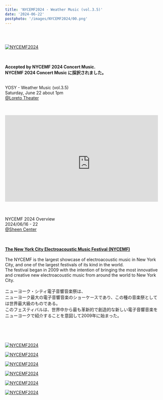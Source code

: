 ```yaml
---
title: 'NYCEMF2024 - Weather Music (vol.3.5)'
date: '2024-06-22'
postphoto: '/images/NYCEMF2024/00.png'
---
```

<br>
<br>

[![NYCEMF2024](/images/NYCEMF2024/01.jpg)](https://www.instagram.com/s/aGlnaGxpZ2h0OjE3OTE2MzUwMDYwNDExMTI0?story_media_id=3327170951703519200&igsh=MWR4Mm50anBhb2RvcA==) <br>
<br>
<br>

<strong>Accepted by NYCEMF 2024 Concert Music.</strong> <br>
<strong>NYCEMF 2024 Concert Music に採択されました。</strong> <br>
<br>

YOSY - Weather Music (vol.3.5) <br>
Saturday, June 22 about 1pm <br>
[@Loreto Theater](https://www.sheencenter.org/venues/detail/loreto-theater) <br>
<br>
<br>

<div style="position:relative; padding-bottom:56.25%; height:0; overflow:hidden;" >
<iframe width="560" height="315" src="https://www.youtube-nocookie.com/embed/Fq5SACCtah4?si=k8t0xOatENtgAhhY&amp;start=1020" title="YouTube video player" frameborder="0" allow="accelerometer; autoplay; clipboard-write; encrypted-media; gyroscope; picture-in-picture; web-share" referrerpolicy="strict-origin-when-cross-origin" allowfullscreen></iframe>
</div>

<br>
<br>

NYCEMF 2024 Overview <br>
2024/06/16 - 22 <br>
[@Sheen Center](https://www.sheencenter.org/) <br>
<br>
<br>

<strong>[The New York City Electroacoustic Music Festival (NYCEMF)](https://nycemf.org/)</strong> <br>
<br>
The NYCEMF is the largest showcase of electroacoustic music in New York City, and one of the largest festivals of its kind in the world.<br>
The festival began in 2009 with the intention of bringing the most innovative and creative new electroacoustic music from around the world to New York City. <br>
<br>
ニューヨーク・シティ電子音響音楽祭は、 <br>
ニューヨーク最大の電子音響音楽のショーケースであり、この種の音楽祭としては世界最大級のものである。 <br>
このフェスティバルは、世界中から最も革新的で創造的な新しい電子音響音楽をニューヨークで紹介することを意図して2009年に始まった。 <br>

<br>
<br>
<br>

[![NYCEMF2024](/images/NYCEMF2024/02.png)](https://www.instagram.com/s/aGlnaGxpZ2h0OjE3OTE2MzUwMDYwNDExMTI0?story_media_id=3327170951703519200&igsh=MWR4Mm50anBhb2RvcA==) <br>

[![NYCEMF2024](/images/NYCEMF2024/03.png)](https://www.instagram.com/s/aGlnaGxpZ2h0OjE3OTE2MzUwMDYwNDExMTI0?story_media_id=3327170951703519200&igsh=MWR4Mm50anBhb2RvcA==) <br>

[![NYCEMF2024](/images/NYCEMF2024/04.png)](https://www.youtube.com/live/Fq5SACCtah4?si=8tGPg-dum44PaRS_&t=1020) <br>

[![NYCEMF2024](/images/NYCEMF2024/00.png)](https://www.youtube.com/live/Fq5SACCtah4?si=8tGPg-dum44PaRS_&t=1020) <br>

[![NYCEMF2024](/images/NYCEMF2024/05.png)](https://www.youtube.com/live/Fq5SACCtah4?si=8tGPg-dum44PaRS_&t=1020) <br>

[![NYCEMF2024](/images/NYCEMF2024/06.png)](https://www.youtube.com/live/Fq5SACCtah4?si=8tGPg-dum44PaRS_&t=1020) <br>




<br>
<br>
<!--
#h1
##h2
###h3
####h4
#####h5
######h6
- brabra is list
**bold text**
_Italic_ or *Italic*

-->

<br>